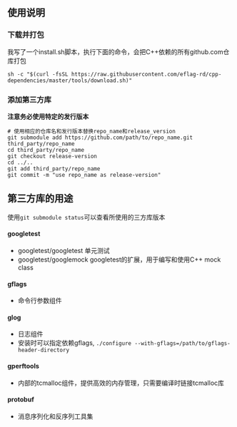 ## 使用说明
### 下载并打包
我写了一个install.sh脚本，执行下面的命令，会把C++依赖的所有github.com仓库打包
```shell
sh -c "$(curl -fsSL https://raw.githubusercontent.com/eflag-rd/cpp-dependencies/master/tools/download.sh)"
```

### 添加第三方库
**注意务必使用特定的发行版本**
```shell
# 使用相应的仓库名和发行版本替换repo_name和release_version
git submodule add https://github.com/path/to/repo_name.git third_party/repo_name
cd third_party/repo_name
git checkout release-version
cd ../..
git add third_party/repo_name
git commit -m "use repo_name as release-version"
```

## 第三方库的用途
使用`git submodule status`可以查看所使用的三方库版本
#### googletest
+ googletest/googletest 单元测试
+ googletest/googlemock googletest的扩展，用于编写和使用C++ mock class

#### gflags
+ 命令行参数组件

#### glog
+ 日志组件
+ 安装时可以指定依赖gflags, `./configure --with-gflags=/path/to/gflags-header-directory`

#### gperftools
+ 内部的tcmalloc组件，提供高效的内存管理，只需要编译时链接tcmalloc库

#### protobuf
+ 消息序列化和反序列工具集
